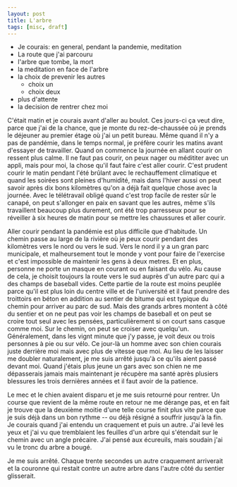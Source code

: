 ```yaml
---
layout: post
title: L'arbre
tags: [misc, draft]
---
```


- Je courais: en general, pendant la pandemie, meditation
- La route que j'ai parcouru
- l'arbre que tombe, la mort
- la meditation en face de l'arbre
- la choix de prevenir les autres
    - choix un
    - choix deux
- plus d'attente
- la decision de rentrer chez moi

C'était matin et je courais avant d'aller au boulot. Ces jours-ci ça veut dire,
parce que j'ai de la chance, que je monte du rez-de-chaussée où je prends
le déjeuner au premier étage où j'ai un petit bureau. Même quand il n'y a pas
de pandémie, dans le temps normal, je préfère courir les matins avant d'essayer
de travailler. Quand on commence la journée en allant courir on ressent plus
calme. Il ne faut pas courir, on peux nager ou médititer avec un appli, mais
pour moi, la chose qu'il faut faire c'est aller courir. C'est prudent courir
le matin pendant l'été brûlant avec le rechauffement climatique et quand les
soirées sont pleines d'humidité, mais dans l'hiver aussi on peut savoir après
dix bons kilomètres qu'on a déjà fait quelque chose avec la journée. Avec le
télétravail obligé quand c'est trop facile de rester sûr le canapé,
on peut s'allonger en paix en savant que les autres, même s'ils 
travaillent beaucoup plus durement, ont été trop parresseux pour se réveiller
à six heures de matin pour se mettre les chaussures et aller courir.

Aller courir pendant la pandémie est plus difficile que d'habitude. Un chemin
passe au large de la rivière où je peux courir pendant des kilomètres
vers le nord ou vers le sud. Vers le nord il y a un gran parc municipale, 
et malheursement tout le monde y vont pour faire de l'exercise et c'est
impossible de maintenir les gens à deux metres. Et en plus, personne ne
porte un masque en courant ou en faisant du vélo. Au cause de cela, 
je choisit toujours la route vers le sud auprès d'un autre parc qui 
a des champs de baseball vides. Cette partie de la route est moins peuplée 
parce qu'il est plus loin du centre ville et de l'université et il faut
prendre des troittoirs en béton en addition au sentier de bitume qui est
typique du chemin pour arriver au parc de sud. Mais des grands arbres 
montent à côté du sentier et on ne peut pas voir les champs de baseball et 
on peut se croire tout seul avec les pensées, particulièrement si on court sans
casque comme moi. Sur le chemin, on peut se
croiser avec quelqu'un. Généralement, dans les vignt minute que j'y passe,
je voit deux ou trois personnes à pie ou sur vélo. Ce jour-là un homme
avec son chien courais juste derrière moi mais avec plus de vitesse
que moi. Au lieu de les laisser me doubler naturalement, je me suis arrêté
jusqu'à ce qu'ils aient passé devant moi. Quand j'étais plus jeune un gars
avec son chien ne me dépasserais jamais mais maintenant je récupère ma 
santé après plusiers blessures les trois dernières années et il faut avoir
de la patience. 

Le mec et le chien avaient disparu et je me suis retourné pour rentrer.
Un course que revient de la même route en retour ne me dérange pas, et en 
fait je trouve que la deuxième moitie d'une telle course finit plus 
vite parce que je suis déjà dans un bon rythme -- ou déjà résigné a souffrir
jusqu'à la fin. Je courais quand j'ai entendu un craquement et puis un autre.
J'ai levé les yeux et j'ai vu que tremblaient les feuilles d'un arbre qui 
s'étendait sur le chemin avec un angle précaire. J'ai pensé aux écureuils,
mais soudain j'ai vu le tronc du arbre a bougé.

Je me suis arrêté. Chaque trente secondes un autre craquement arriverait
et la couronne qui restait contre un autre arbre dans l'autre côté du 
sentier glisserait. 




